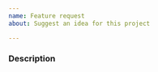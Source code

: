 ```yaml
---
name: Feature request
about: Suggest an idea for this project

---
```


<!-- These comments will not show. -->

### Description
<!-- Describe your suggestion with appropriate informations -->
<!-- Write it purely and intelligently. -->


<!-- (Optional) Configuration option example(s) -->
<!-- Example
```yml
boo: true
```
-->
